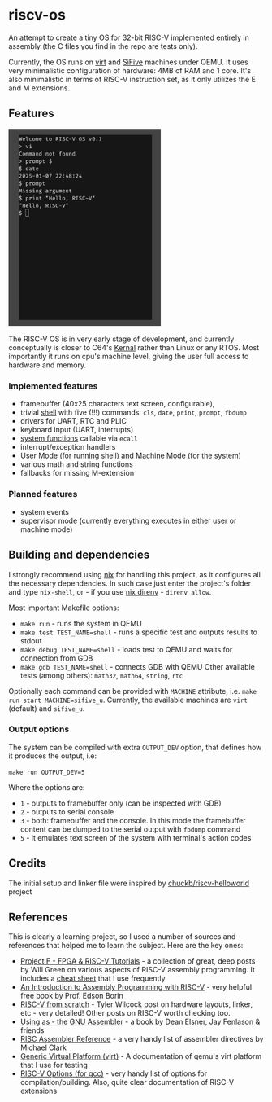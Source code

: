 # riscv-os
An attempt to create a tiny OS for 32-bit RISC-V implemented entirely in assembly
(the C files you find in the repo are tests only).

Currently, the OS runs on [virt](https://www.qemu.org/docs/master/system/riscv/virt.html)
and [SiFive](https://www.qemu.org/docs/master/system/riscv/sifive_u.html)
machines under QEMU.
It uses very minimalistic configuration of hardware: 4MB of RAM and 1 core.
It's also minimalistic in terms of RISC-V instruction set, as it only utilizes the E and M
extensions.

## Features

<img src="./screenshots/riscvos-screenshot.png" width="300"/>

The RISC-V OS is in very early stage of development, and currently conceptually is closer to C64's
[Kernal](https://en.wikipedia.org/wiki/KERNAL) rather than
Linux or any RTOS. Most importantly it runs on cpu's machine level, giving the user full access to
hardware and memory.

### Implemented features

- framebuffer (40x25 characters text screen, configurable),
- trivial [shell](/ddrcode/riscv-os/wiki/Shell-commands) with five (!!!) commands: `cls`, `date`, `print`, `prompt`, `fbdump`
- drivers for UART, RTC and PLIC
- keyboard input (UART, interrupts)
- [system functions](/ddrcode/riscv-os/wiki/System-functions) callable via `ecall`
- interrupt/exception handlers
- User Mode (for running shell) and Machine Mode (for the system)
- various math and string functions
- fallbacks for missing M-extension

### Planned features

- system events
- supervisor mode (currently everything executes in either user or machine mode)

## Building and dependencies

I strongly recommend using [nix](https://nixos.org/download/#download-nix) for handling this project, as it configures all the necessary dependencies.
In such case just enter the project's folder and type `nix-shell`, or - if you use
[nix direnv](https://github.com/nix-community/nix-direnv) - `direnv allow`.

Most important Makefile options:
- `make run` - runs the system in QEMU
- `make test TEST_NAME=shell` - runs a specific test and outputs results to stdout
- `make debug TEST_NAME=shell` - loads test to QEMU and waits for connection from GDB
- `make gdb TEST_NAME=shell` - connects GDB with QEMU
Other available tests (among others): `math32`, `math64`, `string`, `rtc`

Optionally each command can be provided with `MACHINE` attribute, i.e.
`make run start MACHINE=sifive_u`. Currently, the available machines are
`virt` (default) and `sifive_u`.

### Output options

The system can be compiled with extra `OUTPUT_DEV` option, that defines how it
produces the output, i.e:

```make run OUTPUT_DEV=5```

Where the options are:
- `1` - outputs to framebuffer only (can be inspected with GDB)
- `2` - outputs to serial console
- `3` - both: framebuffer and the console. In this mode the framebuffer content can be
        dumped to the serial output with `fbdump` command
- `5` - it emulates text screen of the system with terminal's action codes

## Credits
The initial setup and linker file were inspired by
[chuckb/riscv-helloworld](https://github.com/chuckb/riscv-helloworld) project

## References
This is clearly a learning project, so I used a number of sources and
references that helped me to learn the subject. Here are the key ones:

- [Project F - FPGA & RISC-V Tutorials](https://projectf.io/posts/) -
  a collection of great, deep posts by Will Green on various aspects
  of RISC-V assembly programming. It includes a
  [cheat sheet](https://projectf.io/posts/riscv-cheat-sheet/) that I use frequently
- [An Introduction to Assembly Programming with RISC-V](https://riscv-programming.org/book/riscv-book.html) -
  very helpful free book by Prof. Edson Borin
- [RISC-V from scratch](https://twilco.github.io/riscv-from-scratch/2019/04/27/riscv-from-scratch-2.html) -
  Tyler Wilcock post on hardware layouts, linker, etc - very detailed!
  Other posts on RISC-V worth checking too.
- [Using as - the GNU Assembler](http://microelectronics.esa.int/erc32/doc/as.pdf) -
  a book by Dean Elsner, Jay Fenlason & friends
- [RISC Assembler Reference](https://michaeljclark.github.io/asm.html) -
  a very handy list of assembler directives by Michael Clark
- [Generic Virtual Platform (virt)](https://www.qemu.org/docs/master/system/riscv/virt.html) -
  A documentation of qemu's virt platform that I use for testing
- [RISC-V Options (for gcc)](https://gcc.gnu.org/onlinedocs/gcc/RISC-V-Options.html) -
  very handy list of options for compilation/building. Also, quite clear documentation of
  RISC-V extensions
